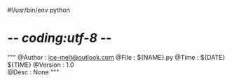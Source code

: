 #!/usr/bin/env python
# -*- coding:utf-8 -*-
"""
@Author     : ice-melt@outlook.com
@File       : ${NAME}.py
@Time       : ${DATE} ${TIME}
@Version    : 1.0  
@Desc       : None
"""